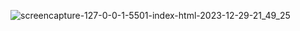 
![screencapture-127-0-0-1-5501-index-html-2023-12-29-21_49_25](https://github.com/Het2604/div-tag-in-html/assets/137598780/dbfdb48a-dc86-4645-9b17-26ad34be0c8f)
